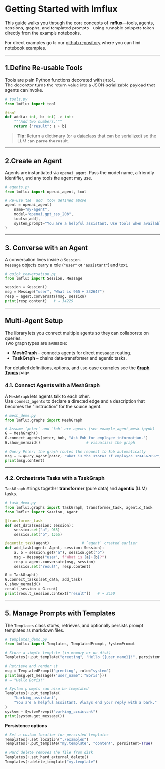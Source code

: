 # Getting Started with **lmflux**

This guide walks you through the core concepts of **lmflux**—tools, agents, sessions, graphs, and templated prompts—using runnable snippets taken directly from the example notebooks.

For direct examples go to our [github repository](https://github.com/ghhwer/lmflux) where you can find notebook examples.

---

## 1.Define Re‑usable Tools

Tools are plain Python functions decorated with `@tool`.  
The decorator turns the return value into a JSON‑serializable payload that agents can invoke.

```python
# tools.py
from lmflux import tool

@tool
def add(a: int, b: int) -> int:
    """Add two numbers."""
    return {"result": a + b}
```

> **Tip:** Return a dictionary (or a dataclass that can be serialized) so the LLM can parse the result.

---

## 2.Create an Agent

Agents are instantiated via `openai_agent`. Pass the model name, a friendly identifier, and any tools the agent may use.

```python
# agents.py
from lmflux import openai_agent, tool

# Re‑use the `add` tool defined above
agent = openai_agent(
    name="my‑agent",
    model="openai.gpt_oss_20b",
    tools=[add],
    system_prompt="You are a helpful assistant. Use tools when available."
)
```

---

## 3. Converse with an Agent

A conversation lives inside a `Session`.  
`Message` objects carry a role (`"user"` or `"assistant"`) and text.

```python
# quick_conversation.py
from lmflux import Session, Message

session = Session()
msg = Message("user", "What is 965 + 33264?")
resp = agent.conversate(msg, session)
print(resp.content)   # → 34229
```

---

## Multi‑Agent Setup

The library lets you connect multiple agents so they can collaborate on queries.  
Two graph types are available:

* **MeshGraph** – connects agents for direct message routing.  
* **TaskGraph** – chains data‑transformer and agentic tasks.

For detailed definitions, options, and use‑case examples see the **[Graph Types](graph_types/)** page.

### 4.1. Connect Agents with a **MeshGraph**

A `MeshGraph` lets agents talk to each other.  
Use `connect_agents` to declare a directed edge and a description that becomes the “instruction” for the source agent.

```python
# mesh_demo.py
from lmflux.graphs import MeshGraph

# Assume `peter` and `bob` are agents (see example_agent_mesh.ipynb)
G = MeshGraph()
G.connect_agents(peter, bob, "Ask Bob for employee information.")
G.show_mermaid()                     # visualises the graph

# Query Peter; the graph routes the request to Bob automatically
msg = G.query_agent(peter, "What is the status of employee 123456789?", show_progress=True)
print(msg.content)
```

---

### 4.2. Orchestrate Tasks with a **TaskGraph**

`TaskGraph` strings together **transformer** (pure data) and **agentic** (LLM) tasks.

```python
# task_demo.py
from lmflux.graphs import TaskGraph, transformer_task, agentic_task
from lmflux import Session, Agent

@transformer_task
def set_data(session: Session):
    session.set("a", 985)
    session.set("b", 1265)

@agentic_task(agent)               # `agent` created earlier
def add_task(agent: Agent, session: Session):
    a, b = session.get("a"), session.get("b")
    msg = Message("user", f"What is {a}+{b}?")
    resp = agent.conversate(msg, session)
    session.set("result", resp.content)

G = TaskGraph()
G.connect_tasks(set_data, add_task)
G.show_mermaid()
result_session = G.run()
print(result_session.context["result"])   # → 2250
```

---

## 5. Manage Prompts with **Templates**

The `Templates` class stores, retrieves, and optionally persists prompt templates as markdown files.

```python
# templates_demo.py
from lmflux import Templates, TemplatedPrompt, SystemPrompt

# Store a simple template (in‑memory or on‑disk)
Templates().put_template("greeting", "Hello {{user_name}}!", persistent=True)

# Retrieve and render it
msg = TemplatedPrompt("greeting", role="system")
print(msg.get_message({"user_name": "Boris"}))
# → "Hello Boris!"

# System prompts can also be templated
Templates().put_template(
    "barking_assistant",
    "You are a helpful assistant. Always end your reply with a bark."
)
system = SystemPrompt("barking_assistant")
print(system.get_message())
```

**Persistence options**  

```python
# Set a custom location for persisted templates
Templates().set_location("./examples")
Templates().put_template("my.template", "content", persistent=True)

# Hard delete removes the file from disk
Templates().set_hard_external_delete()
Templates().delete_template("my.template")
```